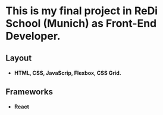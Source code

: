 # This is my final project in ReDi School (Munich) as Front-End Developer.


## Layout

-  #### HTML, CSS, JavaScrip, Flexbox, CSS Grid.


## Frameworks

- #### React

